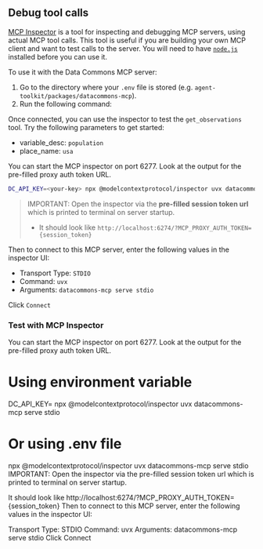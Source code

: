 ## Debug tool calls

[MCP Inspector](https://modelcontextprotocol.io/docs/tools/inspector) is a tool for inspecting and debugging MCP servers, using actual MCP tool calls. This tool is useful if you are building your own MCP client and want to test calls to the server.  You will need to have [`node.js`](https://nodejs.org/en/download) installed before you can use it.

To use it with the Data Commons MCP server:

1. Go to the directory where your `.env` file is stored (e.g. `agent-toolkit/packages/datacommons-mcp`).
1. Run the following command:

Once connected, you can use the inspector to test the `get_observations` tool. Try the following parameters to get started:

- variable_desc: `population`
- place_name: `usa`

You can start the MCP inspector on port 6277. Look at the output for the pre-filled proxy auth token URL.

```bash
DC_API_KEY=<your-key> npx @modelcontextprotocol/inspector uvx datacommons-mcp serve stdio
```

> IMPORTANT: Open the inspector via the **pre-filled session token url** which is printed to terminal on server startup.
> * It should look like `http://localhost:6274/?MCP_PROXY_AUTH_TOKEN={session_token}`

Then to connect to this MCP server, enter the following values in the inspector UI:

- Transport Type: `STDIO`
- Command: `uvx`
- Arguments: `datacommons-mcp serve stdio`

Click `Connect`


### Test with MCP Inspector

You can start the MCP inspector on port 6277. Look at the output for the pre-filled proxy auth token URL.

# Using environment variable
DC_API_KEY=<your-key> npx @modelcontextprotocol/inspector uvx datacommons-mcp serve stdio

# Or using .env file
npx @modelcontextprotocol/inspector uvx datacommons-mcp serve stdio
IMPORTANT: Open the inspector via the pre-filled session token url which is printed to terminal on server startup.

It should look like http://localhost:6274/?MCP_PROXY_AUTH_TOKEN={session_token}
Then to connect to this MCP server, enter the following values in the inspector UI:

Transport Type: STDIO
Command: uvx
Arguments: datacommons-mcp serve stdio
Click Connect



